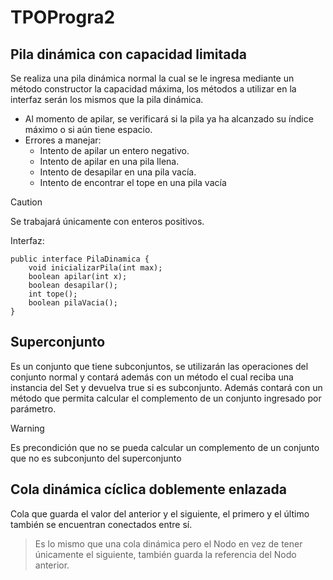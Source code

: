 # TPOProgra2

## Pila dinámica con capacidad limitada

Se realiza una pila dinámica normal la cual se le ingresa mediante un método constructor la capacidad máxima, los métodos a utilizar en la interfaz serán los mismos que la pila dinámica.

- Al momento de apilar, se verificará si la pila ya ha alcanzado su índice máximo o si aún tiene espacio.
- Errores a manejar:
  - Intento de apilar un entero negativo.
  - Intento de apilar en una pila llena.
  - Intento de desapilar en una pila vacía.
  - Intento de encontrar el tope en una pila vacía

>[!CAUTION]
> Se trabajará únicamente con enteros positivos.

Interfaz:
```
public interface PilaDinamica {
    void inicializarPila(int max);
    boolean apilar(int x);
    boolean desapilar();
    int tope();
    boolean pilaVacia();
}
```

## Superconjunto

Es un conjunto que tiene subconjuntos, se utilizarán las operaciones del conjunto normal y contará además con un método el cual reciba una instancia del Set y devuelva true si es subconjunto.
Además contará con un método que permita calcular el complemento de un conjunto ingresado por parámetro.
>[!WARNING]
> Es precondición que no se pueda calcular un complemento de un conjunto que no es subconjunto del superconjunto 

## Cola dinámica cíclica doblemente enlazada

Cola que guarda el valor del anterior y el siguiente, el primero y el último también se encuentran conectados entre sí.

> Es lo mismo que una cola dinámica pero el Nodo en vez de tener únicamente el siguiente, también guarda la referencia del Nodo anterior.
